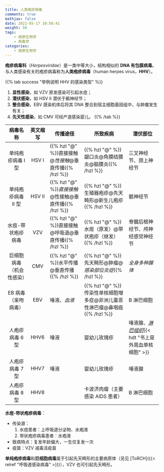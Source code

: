 ```yaml
---
title: 人类疱疹病毒
comments: true
mathjax: false
date: 2021-05-17 10:50:41
weight: 50
tags:
    - 病原生物学
    - 病毒学
categories:
    - 病原生物学
---
```


**疱疹病毒科**（*Herpesviridae*）是一类中等大小，结构相似的 **DNA 有包膜病毒**。与人类感染有关的疱疹病毒称为**人类疱疹病毒**（human herpes virus，**HHV**）。

<!--more-->

{{% tab success "举例说明 HHV 的感染类型" %}}
1. **显性感染**，如 VZV 原发感染可引起水痘；
2. **潜伏感染**，如 HSV Ⅱ 潜伏于骶神经节；
3. **整合感染**，EBV 感染机体后将其 DNA 整合到宿主细胞基因组中，与肿瘤发生有关；
4. **先天性感染**，如 CMV 可经产道感染婴儿。
{{% /tab %}}

|         病毒名称         | 英文缩写 | 传播途径                    | 所致疾病                                | 潜伏部位                        |
|:------------------------:|:--------:|-----------------------------|-----------------------------------------|---------------------------------|
|     单纯疱疹病毒 Ⅰ 型    |   HSV Ⅰ  | {{% hzl "@" %}}直接接触@*性接触*@垂直传播{{% /hzl %}} | {{% hzl "@" %}}龈口炎@角膜结膜炎@脑膜炎{{% /hzl %}}                | 三叉神经节、颈上神经节           |
|     单纯疱疹病毒 Ⅱ 型    |   HSV Ⅱ  | {{% hzl "@" %}}*直接接触*@性接触@垂直传播{{% /hzl %}} | {{% hzl "@" %}}生殖器疱疹@先天畸形@新生儿疱疹{{% /hzl %}}          | 骶神经节                        |
|     水痘-带状疱疹病毒    |    VZV   | {{% hzl "@" %}}直接接触@呼吸道@垂直传播{{% /hzl %}}    | {{% hzl "@" %}}水痘（原发）@带状疱疹（继发）{{% /hzl %}}           | 脊髓后根神经节、颅神经感觉神经节 |
| 巨细胞病毒（机会性感染） |    CMV   | {{% hzl "@" %}}水平传播@垂直传播{{% /hzl %}}           | {{% hzl "@" %}}先天畸形@肿瘤@*感染部位炎症*{{% /hzl %}}            | *全身多种腺体*                  |
|    EB 病毒（亲吻病毒）   |    EBV   | 唾液、*血液*               | {{% hzl "@" %}}传染性单核细胞增多症@非洲儿童恶性淋巴瘤@鼻咽癌{{% /hzl %}} | B 淋巴细胞                      |
|      人疱疹病毒 6 型     |   HHV6   | 唾液                        | 婴幼儿玫瑰疹                            | 唾液腺、<ins>*淋巴组织*</ins>{{< hdt "书上是外周血单核细胞" >}}              |
|      人疱疹病毒 7 型     |   HHV7   | 唾液                        | 婴幼儿玫瑰疹                            | 唾液腺                          |
|      人疱疹病毒 8 型     |   HHV8   |                             | 卡波济肉瘤（主要感染 AIDS 患者）        | B 淋巴细胞                      |

**水痘-带状疱疹病毒**：
- 传染源：
    1. 水痘患者：上呼吸道分泌物、水疱液
    2. 带状疱疹病毒患者：水疱液
- 致病特点：复发年龄偏大，一生仅复发一次
- 疫苗：VZV 减毒活疫苗

**单纯疱疹病毒**和**巨细胞病毒**属于引起先天畸形的主要病原体（另见 [ToRCH]({{< relref "呼吸道感染病毒" >}})），VZV 也可引起先天畸形。
